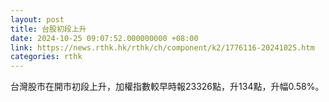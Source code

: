 ```yaml
---
layout: post
title: 台股初段上升
date: 2024-10-25 09:07:52.000000000 +08:00
link: https://news.rthk.hk/rthk/ch/component/k2/1776116-20241025.htm
categories: rthk
---
```


台灣股市在開市初段上升，加權指數較早時報23326點，升134點，升幅0.58%。
